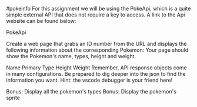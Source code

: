 #pokeinfo
For this assignment we will be using the PokeApi, which is a quite simple external API that does not require a key to access. A link to the Api website can be found below:

PokeApi

Create a web page that grabs an ID number from the URL and displays the following information about the corresponding Pokemon: Your page should show the Pokemon's name, types, height and weight.

Name
Primary Type
Height
Weight
Remember, API response objects come in many configurations. Be prepared to dig deeper into the json to find the information you want. Hint: the vscode debugger is your friend here!

 Bonus: Display all the pokemon's types
 Bonus: Display the pokemon's sprite